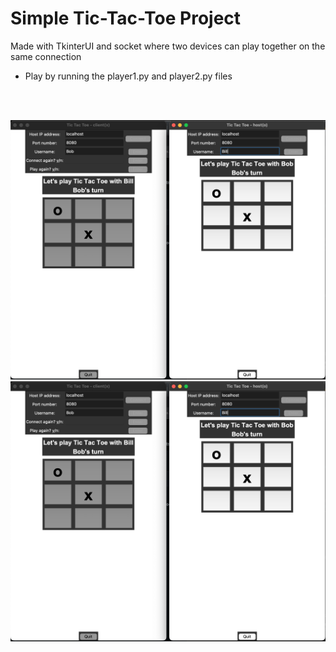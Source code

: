 # Simple Tic-Tac-Toe Project

Made with TkinterUI and socket where two devices can play together on the same connection

- Play by running the player1.py and player2.py files
<br />
<br />  

![Demo](https://github.com/khanhvu0/tictactoe/blob/43e19f079710d44cf7ecba009249f9dc6200623a/Screenshot%202023-10-13%20at%209.37.12%20AM.png)
![Demo](https://github.com/khanhvu0/tictactoe/blob/43e19f079710d44cf7ecba009249f9dc6200623a/Screenshot%202023-10-13%20at%209.37.12%20AM.png)
